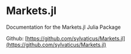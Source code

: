 # Markets.jl

Documentation for the Markets.jl Julia Package

Github: [https://github.com/sylvaticus/Markets.jl](https://github.com/sylvaticus/Markets.jl)

